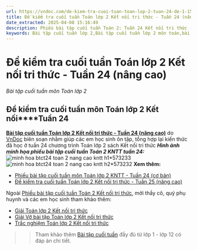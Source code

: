 ```yaml
---
url: https://vndoc.com/de-kiem-tra-cuoi-tuan-toan-lop-2-tuan-24-de-1-151790
title: Đề kiểm tra cuối tuần Toán lớp 2 Kết nối tri thức - Tuần 24 (nâng cao) - Bài tập cuối tuần môn Toán lớp 2 - VnDoc.com
date_extracted: 2025-04-08 15:16:49
description: Phiếu bài tập cuối tuần Toán 2: Tuần 24 Kết nối tri thức (nâng cao) bao gồm các bài tập về môn Toán giúp các em học sinh ôn tập, nâng cao kỹ năng học Toán lớp 2 của mình.
keywords: Bài tập cuối tuần lớp 2,Bài tập cuối tuần lớp 2 môn toán,bài tập cuối tuần toán 2 kết nối,bài tập cuối tuần 24 toán lớp 2 kết nối tri thức,bài tập toán tuần 24 kết nối tri thức,bài tập tuần 24 toán lớp 2 sách kết nối,Đề kiểm tra cuối tuần toán lớp 2 kết nối,đề kiểm tra tuần 24 môn toán lớp 2 sách kết nối,Bài tập cuối tuần lớp 2 môn Toán cả năm,giải Toán lớp 2,toán lớp 2,bài tập toán lớp 2,bài tập toán cuối tuần lớp 2,Phiếu bài tập cuối tuần Toán lớp 2,Phiếu bài tập cuối tuần Toán 2 Tuần 24
---
```


# Đề kiểm tra cuối tuần Toán lớp 2 Kết nối tri thức - Tuần 24 \(nâng cao\)
_Bài tập cuối tuần môn Toán lớp 2_
## **Đề kiểm tra cuối tuần môn Toán lớp 2 Kết nối****Tuần 24**
[**Bài tập cuối tuần Toán lớp 2 Kết nối tri thức - Tuần 24 \(nâng cao\)**](<https://vndoc.com/de-kiem-tra-cuoi-tuan-toan-lop-2-tuan-24-de-1-151790>) do [VnDoc](<https://vndoc.com/>) biên soạn nhằm giúp các em học sinh ôn tập, tổng hợp lại kiến thức đã học ở tuần 24 chương trình Toán lớp 2 sách Kết nối tri thức
 _**Hình ảnh minh họa phiếu bài tập cuối tuần Toán 2 KNTT tuần 24:**_
![minh hoa btct24 toan 2 nang cao kntt h1*573233](https://i.vdoc.vn/data/image/2024/02/29/minh-hoa-btct24-toan-2-nang-cao-kntt-h1.jpg)![minh hoa btct24 toan 2 nang cao kntt h2*573232](https://i.vdoc.vn/data/image/2024/02/29/minh-hoa-btct24-toan-2-nang-cao-kntt-h2.jpg)
**Xem thêm:**
  * [Phiếu bài tập cuối tuần môn Toán lớp 2 KNTT - Tuần 24 \(cơ bản\)](<https://vndoc.com/phieu-bai-tap-cuoi-tuan-toan-2-tuan-24-188864>)
  * [Đề kiểm tra cuối tuần Toán lớp 2 Kết nối tri thức - Tuần 25 \(nâng cao\)](<https://vndoc.com/de-kiem-tra-cuoi-tuan-toan-lop-2-ket-noi-tri-thuc-tuan-25-nang-cao-316348>)

Ngoài [Phiếu bài tập cuối tuần Toán 2 Kết nối tri thức](<https://vndoc.com/bai-tap-cuoi-tuan-lop2>), mời thầy cô, quý phụ huynh và các em học sinh tham khảo thêm:
  * [Giải Toán lớp 2 Kết nối tri thức](<https://vndoc.com/toan-lop2>)
  * [Giải Vở bài tập Toán lớp 2 Kết nối tri thức](<https://vndoc.com/vo-bai-tap-toan2>)
  * [Trắc nghiệm Toán lớp 2 Kết nối tri thức](<https://vndoc.com/trac-nghiem-toan-lop-2-ket-noi-tri-thuc>)

>> Tham khảo thêm [Bài tập cuối tuần](<https://vndoc.com/bai-tap-cuoi-tuan>) đầy đủ từ lớp 1 - lớp 12 có đáp án chi tiết.

